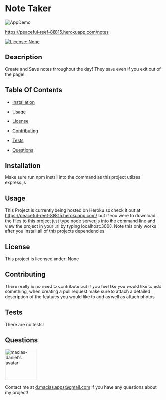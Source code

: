 
# Note Taker
 ![AppDemo](https://media.giphy.com/media/U4Wz78dlq3xILFLNMR/giphy.gif)
 
 https://peaceful-reef-88815.herokuapp.com/notes

[![License: None](https://img.shields.io/badge/License-None-blue.svg)](https://github.com/macias-daniel/good-readme-generator)

## Description

Create and Save notes throughout the day! They save even if you exit out of the page!

## Table Of Contents

* [Installation](#Installation)

* [Usage](#Usage)

* [License](#License)

* [Contributing](#Contributing)

* [Tests](#Tests)

* [Questions](#Questions)

## Installation
Make sure run npm install into the command as this project utilzes express.js

## Usage
This Project is currently being hosted on Heroku so check it out at https://peaceful-reef-88815.herokuapp.com/ but if you were to download the files to this project just type node   server.js into the command line and view the project in your url by typing localhost:3000. Note this only works after you install all of this projects dependencies

## License
This project is licensed under: None

## Contributing 
There really is no need to contribute but if you feel like you would like to add something, when creating a pull request make sure to attach a detailed description of the features you would like to add as well as attach photos 

## Tests
There are no tests!

## Questions
<img src= "https://avatars2.githubusercontent.com/u/59327488?v=4" alt= "macias-daniel's avatar" width="100">

Contact me at d.macias.apps@gmail.com if you have any questions about my project!
